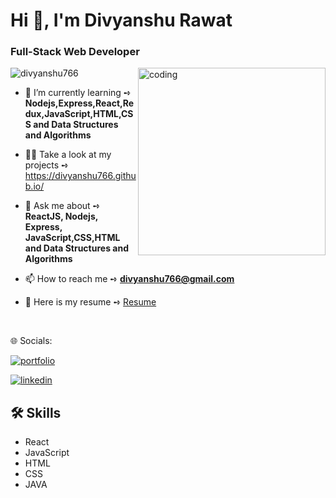 <h1 align="left">Hi 👋, I'm Divyanshu Rawat</h1>
<h3 align="left">Full-Stack Web Developer</h3>
<img align="right" alt="coding" widht="200" height="300" src="https://camo.githubusercontent.com/40165a147c3dcea0fa1db780bb533fc5f98546ccfb9d5d05ddb2f429277f5348/68747470733a2f2f616e616c7974696373696e6469616d61672e636f6d2f77702d636f6e74656e742f75706c6f6164732f323031382f31322f646576656c6f7065722d6472696262626c652e676966">
<p align="left"> <img src="https://komarev.com/ghpvc/?username=divyanshu766&label=Profile%20views&color=0e75b6&style=flat" alt="divyanshu766" /> </p>

- 🌱 I’m currently learning ➺ **Nodejs,Express,React,Redux,JavaScript,HTML,CSS and Data Structures and Algorithms**

- 👨‍💻 Take a look at my projects ➺ https://divyanshu766.github.io/

- 💬 Ask me about ➺ **ReactJS, Nodejs, Express, JavaScript,CSS,HTML and Data Structures and Algorithms**

- 📫 How to reach me ➺ **divyanshu766@gmail.com**
  
- 📝 Here is my resume ➺ [Resume](https://drive.google.com/file/d/1a5DTB0q4dsLUaWrY86tez4KsmygPIvCt/view?usp=sharing)
  
 <br/>

🌐 Socials:

[![portfolio](https://img.shields.io/badge/my_portfolio-000?style=for-the-badge&logo=ko-fi&logoColor=white)](https://divyanshu766.github.io/)

[![linkedin](https://img.shields.io/badge/linkedin-0A66C2?style=for-the-badge&logo=linkedin&logoColor=white)](www.linkedin.com/in/divyanshu-rawat-28348826b)

## 🛠 Skills

- React
- JavaScript
- HTML
- CSS
- JAVA
